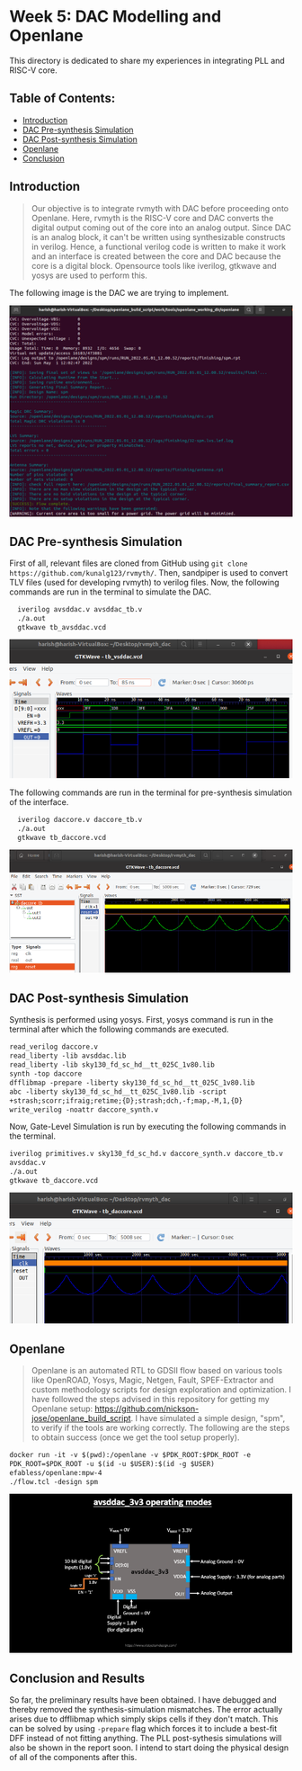 # Week 5: DAC Modelling and Openlane

This directory is dedicated to share my experiences in integrating PLL and RISC-V core.

## Table of Contents:
   - [Introduction](https://github.com/harishMadhavan1010/RISC-V-based-SOC/blob/main/Week%205/README.md#introduction)
   - [DAC Pre-synthesis Simulation](https://github.com/harishMadhavan1010/RISC-V-based-SOC/blob/main/Week%205/README.md#dac-pre-synthesis-simulation)
   - [DAC Post-synthesis Simulation](https://github.com/harishMadhavan1010/RISC-V-based-SOC/blob/main/Week%205/README.md#dac-post-synthesis-simulation)
   - [Openlane](https://github.com/harishMadhavan1010/RISC-V-based-SOC/blob/main/Week%205/README.md#openlane)
   - [Conclusion](https://github.com/harishMadhavan1010/RISC-V-based-SOC/blob/main/Week%205/README.md#conclusion)

## Introduction

> Our objective is to integrate rvmyth with DAC before proceeding onto Openlane. Here, rvmyth is the RISC-V core and DAC converts the digital output coming out of the core into an analog output. Since DAC is an analog block, it can't be written using synthesizable constructs in verilog. Hence, a functional verilog code is written to make it work and an interface is created between the core and DAC because the core is a digital block. Opensource tools like iverilog, gtkwave and yosys are used to perform this.

The following image is the DAC we are trying to implement.

![DAC](../Week%205/images/Capture4.png)

## DAC Pre-synthesis Simulation

First of all, relevant files are cloned from GitHub using `git clone https://github.com/kunalg123/rvmyth/`. Then, sandpiper is used to convert TLV files (used for developing rvmyth) to verilog files. Now, the following commands are run in the terminal to simulate the DAC.

```  
  iverilog avsddac.v avsddac_tb.v
  ./a.out
  gtkwave tb_avsddac.vcd
```
  
![dac](../Week%205/images/Capture3.PNG)

The following commands are run in the terminal for pre-synthesis simulation of the interface.

```
  iverilog daccore.v daccore_tb.v
  ./a.out
  gtkwave tb_daccore.vcd
```

![daccore](../Week%205/images/Capture1.PNG)

## DAC Post-synthesis Simulation

Synthesis is performed using yosys. First, yosys command is run in the terminal after which the following commands are executed.

```
read_verilog daccore.v 
read_liberty -lib avsddac.lib 
read_liberty -lib sky130_fd_sc_hd__tt_025C_1v80.lib 
synth -top daccore
dfflibmap -prepare -liberty sky130_fd_sc_hd__tt_025C_1v80.lib
abc -liberty sky130_fd_sc_hd__tt_025C_1v80.lib -script +strash;scorr;ifraig;retime;{D};strash;dch,-f;map,-M,1,{D}
write_verilog -noattr daccore_synth.v 
```

Now, Gate-Level Simulation is run by executing the following commands in the terminal.

```
iverilog primitives.v sky130_fd_sc_hd.v daccore_synth.v daccore_tb.v avsddac.v
./a.out
gtkwave tb_daccore.vcd
```

![postsynth](../Week%205/images/Capture2.PNG)

## Openlane

> Openlane is an automated RTL to GDSII flow based on various tools like OpenROAD, Yosys, Magic, Netgen, Fault, SPEF-Extractor and custom methodology scripts for design exploration and optimization. I have followed the steps advised in this repository for getting my Openlane setup: https://github.com/nickson-jose/openlane_build_script. I have simulated a simple design, "spm", to verify if the tools are working correctly. The following are the steps to obtain success (once we get the tool setup properly).

```
docker run -it -v $(pwd):/openlane -v $PDK_ROOT:$PDK_ROOT -e PDK_ROOT=$PDK_ROOT -u $(id -u $USER):$(id -g $USER) efabless/openlane:mpw-4
./flow.tcl -design spm
```

![spm](../Week%205/images/Capture5.PNG)

## Conclusion and Results

So far, the preliminary results have been obtained. I have debugged and thereby removed the synthesis-simulation mismatches. The error actually arises due to dfflibmap which simply skips cells if they don't match. This can be solved by using `-prepare` flag which forces it to include a best-fit DFF instead of not fitting anything. The PLL post-sythesis simulations will also be shown in the report soon. I intend to start doing the physical design of all of the components after this.
